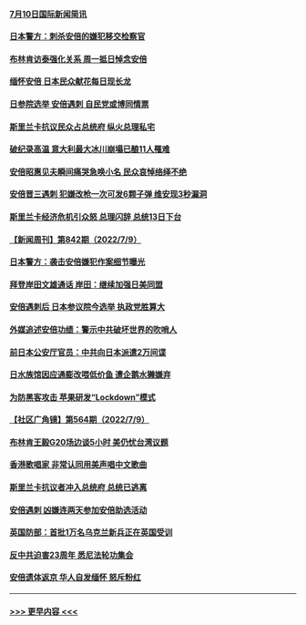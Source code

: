 #### [7月10日国际新闻简讯](../pages/prog202/a103475996.md?t=07110401) 
#### [日本警方：刺杀安倍的嫌犯移交检察官](../pages/prog202/a103476000.md?t=07110401) 
#### [布林肯访泰强化关系 周一抵日悼念安倍](../pages/prog202/a103475992.md?t=07110401) 
#### [缅怀安倍 日本民众献花每日现长龙](../pages/prog202/a103476002.md?t=07110401) 
#### [日参院选举 安倍遇刺 自民党或博同情票](../pages/prog202/a103475994.md?t=07110401) 
#### [斯里兰卡抗议民众占总统府 纵火总理私宅](../pages/prog202/a103476007.md?t=07110401) 
#### [破纪录高温 意大利最大冰川崩塌已酿11人罹难](../pages/prog202/a103475746.md?t=07110401) 
#### [安倍昭惠见夫瞬间痛哭急唤小名 民众哀悼络绎不绝](../pages/prog202/a103475855.md?t=07110401) 
#### [安倍晋三遇刺 犯嫌改枪一次可发6颗子弹 维安现3秒漏洞](../pages/prog202/a103475810.md?t=07110401) 
#### [斯里兰卡经济危机引众怒 总理闪辞 总统13日下台](../pages/prog202/a103475786.md?t=07110401) 
#### [【新闻周刊】第842期（2022/7/9）](../pages/prog202/a103475602.md?t=07110401) 
#### [日本警方：袭击安倍嫌犯作案细节曝光](../pages/prog202/a103475527.md?t=07110401) 
#### [拜登岸田文雄通话 岸田：继续加强日美同盟](../pages/prog202/a103475525.md?t=07110401) 
#### [安倍遇刺后 日本参议院今选举 执政党胜算大](../pages/prog202/a103475731.md?t=07110401) 
#### [外媒追述安倍功绩：警示中共破坏世界的吹哨人](../pages/prog202/a103475487.md?t=07110401) 
#### [前日本公安厅官员：中共向日本派遣2万间谍](../pages/prog202/a103475471.md?t=07110401) 
#### [日水族馆因应通膨改喂低价鱼 遭企鹅水獭嫌弃](../pages/prog202/a103475369.md?t=07110401) 
#### [为防黑客攻击 苹果研发“Lockdown”模式](../pages/prog202/a103475336.md?t=07110401) 
#### [【社区广角镜】第564期（2022/7/9）](../pages/prog202/a103475374.md?t=07110401) 
#### [布林肯王毅G20场边谈5小时 美仍忧台湾议题](../pages/prog202/a103475332.md?t=07110401) 
#### [香港歌唱家 非常认同用美声唱中文歌曲](../pages/prog202/a103475344.md?t=07110401) 
#### [斯里兰卡抗议者冲入总统府 总统已逃离](../pages/prog202/a103475340.md?t=07110401) 
#### [安倍遇刺 凶嫌连两天参加安倍助选活动](../pages/prog202/a103475379.md?t=07110401) 
#### [英国防部：首批1万名乌克兰新兵正在英国受训](../pages/prog202/a103475322.md?t=07110401) 
#### [反中共迫害23周年 悉尼法轮功集会](../pages/prog202/a103475342.md?t=07110401) 
#### [安倍遗体返京 华人自发缅怀 怒斥粉红](../pages/prog202/a103475346.md?t=07110401) 

----
#### [ >>> 更早内容 <<< ](../indexes/prog202-earlier.md)
